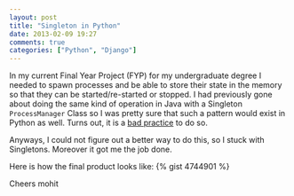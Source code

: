 ```yaml
---
layout: post
title: "Singleton in Python"
date: 2013-02-09 19:27
comments: true
categories: ["Python", "Django"] 
---
```

In my current Final Year Project (FYP) for my undergraduate degree I needed to spawn processes and be able to store their state in the memory so that they can be started/re-started or stopped. I had previously gone about doing the same kind of operation in Java with a Singleton `ProcessManager` Class so I was pretty sure that such a pattern would exist in Python as well. Turns out, it is a [bad practice][link1] to do so. 

Anyways, I could not figure out a better way to do this, so I stuck with Singletons. Moreover it got me the job done.

Here is how the final product looks like:
{% gist 4744901 %}

Cheers
mohit


[link1]: http://lucumr.pocoo.org/2009/7/24/singletons-and-their-problems-in-python/